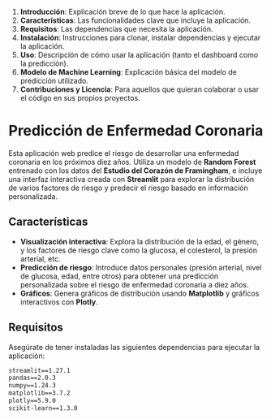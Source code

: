 
1. **Introducción**: Explicación breve de lo que hace la aplicación.
2. **Características**: Las funcionalidades clave que incluye la aplicación.
3. **Requisitos**: Las dependencias que necesita la aplicación.
4. **Instalación**: Instrucciones para clonar, instalar dependencias y ejecutar la aplicación.
5. **Uso**: Descripción de cómo usar la aplicación (tanto el dashboard como la predicción).
6. **Modelo de Machine Learning**: Explicación básica del modelo de predicción utilizado.
7. **Contribuciones y Licencia**: Para aquellos que quieran colaborar o usar el código en sus propios proyectos.


# Predicción de Enfermedad Coronaria

Esta aplicación web predice el riesgo de desarrollar una enfermedad coronaria en los próximos diez años. Utiliza un modelo de **Random Forest** entrenado con los datos del **Estudio del Corazón de Framingham**, e incluye una interfaz interactiva creada con **Streamlit** para explorar la distribución de varios factores de riesgo y predecir el riesgo basado en información personalizada.

## Características

- **Visualización interactiva**: Explora la distribución de la edad, el género, y los factores de riesgo clave como la glucosa, el colesterol, la presión arterial, etc.
- **Predicción de riesgo**: Introduce datos personales (presión arterial, nivel de glucosa, edad, entre otros) para obtener una predicción personalizada sobre el riesgo de enfermedad coronaria a diez años.
- **Gráficos**: Genera gráficos de distribución usando **Matplotlib** y gráficos interactivos con **Plotly**.

## Requisitos

Asegúrate de tener instaladas las siguientes dependencias para ejecutar la aplicación:

```txt
streamlit==1.27.1
pandas==2.0.3
numpy==1.24.3
matplotlib==3.7.2
plotly==5.9.0
scikit-learn==1.3.0
